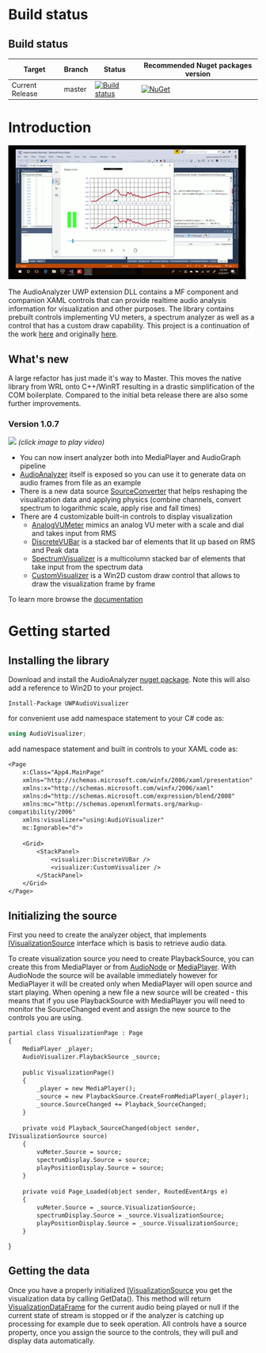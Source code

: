 # Build status
 

## Build status

| Target | Branch | Status | Recommended Nuget packages version |
| ------ | ------ | ------ | ------ |
| Current Release | master | [![Build status](https://dev.azure.com/tvanatalu/AudioVisualizer/_apis/build/status/Official%20Build%20from%20PR%20to%20master)](https://ci.appveyor.com/api/projects/status/p4a7jmpa9391bxu8/branch/master?svg=true) | [![NuGet](https://img.shields.io/nuget/v/UWPAudioVisualizer.svg)](https://www.nuget.org/packages/UWPAudioVisualizer/) |

# Introduction

![Image](readme_images/spectrum.gif)

The AudioAnalyzer UWP extension DLL contains a MF component and companion XAML controls that can provide realtime audio analysis information for visualization and other purposes. The library contains prebuilt controls implementing VU meters, a spectrum analyzer as well as a control that has a custom draw capability.  This project is a continuation of the work [here](https://github.com/clarkezone/audiovisualization) and originally [here](https://github.com/robmikh/audiovisualization).

## What's new
A large refactor has just made it's way to Master.  This moves the native library from WRL onto C++/WinRT resulting in a drastic simplification of the COM boilerplate. Compared to the initial beta release there are also some further improvements.

### Version 1.0.7

[![](http://img.youtube.com/vi/nS0scXYIGhU/0.jpg)](http://www.youtube.com/watch?v=nS0scXYIGhU "")
_(click image to play video)_

* You can now insert analyzer both into MediaPlayer and AudioGraph pipeline
* [AudioAnalyzer](wiki/AudioAnalyzer.md) itself is exposed so you can use it to generate data on audio frames from file as an example
* There is a new data source [SourceConverter](wiki/SourceConverter.md) that helps reshaping the visualization data and applying physics (combine channels, convert spectrum to logarithmic scale, apply rise and fall times)
* There are 4 customizable built-in controls to display visualization
  * [AnalogVUMeter](wiki/AnalogVUMeter.md) mimics an analog VU meter with a scale and dial and takes input from RMS
  * [DiscreteVUBar](wiki/DiscreteVUBar.md) is a stacked bar of elements that lit up based on RMS and Peak data 
  * [SpectrumVisualizer](wiki/SpectrumVisualizer.md) is a multicolumn stacked bar of elements that take input from the spectrum data
  * [CustomVisualizer](wiki/CustomVisualizer.md) is a Win2D custom draw control that allows to draw the visualization frame by frame


To learn more browse the [documentation](wiki/AudioVisualizer.md)

# Getting started
## Installing the library
Download and install the AudioAnalyzer [nuget package](https://www.nuget.org/packages/UWPAudioVisualizer/).  Note this will also add a reference to Win2D to your project.

```
Install-Package UWPAudioVisualizer
```

for convenient use add namespace statement to your C# code as:

```csharp
using AudioVisualizer;
```

add namespace statement and built in controls to your XAML code as:
```
<Page
    x:Class="App4.MainPage"
    xmlns="http://schemas.microsoft.com/winfx/2006/xaml/presentation"
    xmlns:x="http://schemas.microsoft.com/winfx/2006/xaml"
    xmlns:d="http://schemas.microsoft.com/expression/blend/2008"
    xmlns:mc="http://schemas.openxmlformats.org/markup-compatibility/2006"
    xmlns:visualizer="using:AudioVisualizer"
    mc:Ignorable="d">

    <Grid>
        <StackPanel>
            <visualizer:DiscreteVUBar />
            <visualizer:CustomVisualizer />
        </StackPanel>
    </Grid>
</Page>

```
## Initializing the source
First you need to create the analyzer object, that implements [IVisualizationSource](VisualizationSource.md) interface which is basis to retrieve audio data.

To create visualization source you need to create PlaybackSource, you can create this from MediaPlayer or from [AudioNode](https://docs.microsoft.com/en-us/uwp/api/windows.media.audio.iaudionode
) or [MediaPlayer](https://docs.microsoft.com/en-us/uwp/api/Windows.Media.Playback.MediaPlayer). With AudioNode the source will be available immediately however for MediaPlayer it will be created only when MediaPlayer will open source and start playing. When opening a new file a new source will be created - this means that if you use PlaybackSource with MediaPlayer you will need to monitor the SourceChanged event and assign the new source to the controls you are using.

    partial class VisualizationPage : Page
    {
        MediaPlayer _player;
        AudioVisualizer.PlaybackSource _source;

        public VisualizationPage()
        {
            _player = new MediaPlayer();
            _source = new PlaybackSource.CreateFromMediaPlayer(_player);
            _source.SourceChanged += Playback_SourceChanged;
		}

		private void Playback_SourceChanged(object sender, IVisualizationSource source)
        {
			vuMeter.Source = source;
			spectrumDisplay.Source = source;
			playPositionDisplay.Source = source;
        }

		private void Page_Loaded(object sender, RoutedEventArgs e)
        {
			vuMeter.Source = _source.VisualizationSource;
			spectrumDisplay.Source = _source.VisualizationSource;
			playPositionDisplay.Source = _source.VisualizationSource;
        }
   }

## Getting the data
Once you have a properly initialized [IVisualizationSource](VisualizationSource.md) you get the 
visualization data by calling GetData(). This method will return [VisualizationDataFrame](VisualizationDataFrame.md) 
for the current audio being played or null if the current state of stream is stopped or if the analyzer is catching up processing 
for example due to seek operation.
All controls have a source property, once you assign the source to the controls, they will pull and display data automatically.